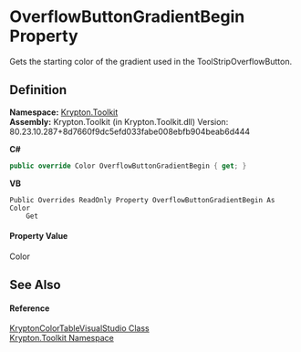 # OverflowButtonGradientBegin Property


Gets the starting color of the gradient used in the ToolStripOverflowButton.



## Definition
**Namespace:** <a href="79d2eac2-21f4-54ff-7552-b20c33c30600.md">Krypton.Toolkit</a>  
**Assembly:** Krypton.Toolkit (in Krypton.Toolkit.dll) Version: 80.23.10.287+8d7660f9dc5efd033fabe008ebfb904beab6d444

**C#**
``` C#
public override Color OverflowButtonGradientBegin { get; }
```
**VB**
``` VB
Public Overrides ReadOnly Property OverflowButtonGradientBegin As Color
	Get
```



#### Property Value
Color

## See Also


#### Reference
<a href="56a9dba8-0658-67d4-0576-c431e978700a.md">KryptonColorTableVisualStudio Class</a>  
<a href="79d2eac2-21f4-54ff-7552-b20c33c30600.md">Krypton.Toolkit Namespace</a>  

